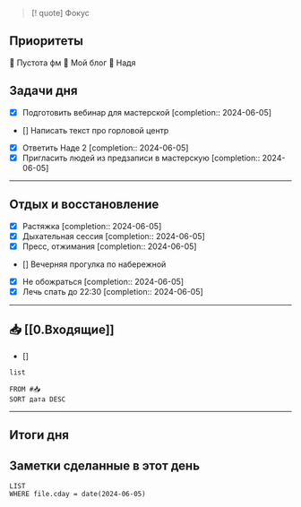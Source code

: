 > [! quote] Фокус
> 

## Приоритеты
🔴 Пустота фм
🔴 Мой блог
🔴 Надя

## Задачи дня
- [x] Подготовить вебинар для мастерской  [completion:: 2024-06-05]
- [] Написать текст про горловой центр
- [x] Ответить Наде 2  [completion:: 2024-06-05]
- [x] Пригласить людей из предзаписи в мастерскую  [completion:: 2024-06-05]

---
## Отдых и восстановление
- [x] Растяжка  [completion:: 2024-06-05]
- [x] Дыхательная сессия  [completion:: 2024-06-05]
- [x] Пресс, отжимания  [completion:: 2024-06-05]
- [] Вечерняя прогулка по набережной
- [x] Не обожраться  [completion:: 2024-06-05]
- [x] Лечь спать до 22:30  [completion:: 2024-06-05]

---
## 📥 [[0.Входящие]]
- [] 



```dataview
list
	
FROM #📥
SORT дата DESC
```


---
## Итоги дня





## Заметки сделанные в этот день
```dataview
LIST
WHERE file.cday = date(2024-06-05)
```


